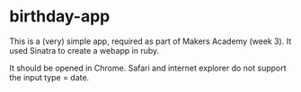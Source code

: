 # birthday-app

This is a (very) simple app, required as part of Makers Academy (week 3). It used Sinatra to create a webapp in ruby.

It should be opened in Chrome. Safari and internet explorer do not support the input type = date.
